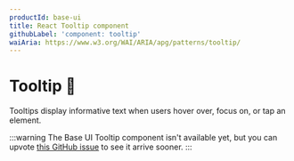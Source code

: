 ```yaml
---
productId: base-ui
title: React Tooltip component
githubLabel: 'component: tooltip'
waiAria: https://www.w3.org/WAI/ARIA/apg/patterns/tooltip/
---
```


# Tooltip 🚧

<p class="description">Tooltips display informative text when users hover over, focus on, or tap an element.</p>

:::warning
The Base UI Tooltip component isn't available yet, but you can upvote [this GitHub issue](https://github.com/mui/base-ui/issues/32) to see it arrive sooner.
:::
